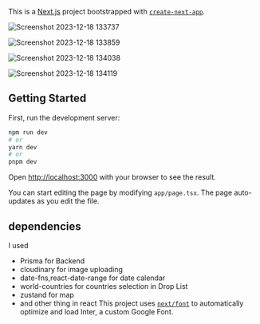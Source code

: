 This is a [Next.js](https://nextjs.org/) project bootstrapped with [`create-next-app`](https://github.com/vercel/next.js/tree/canary/packages/create-next-app).

![Screenshot 2023-12-18 133737](https://github.com/adelraa/Airbnb-Website/assets/121555756/e37a01ab-0797-4ed7-9af6-b306e2b2f04f)


![Screenshot 2023-12-18 133859](https://github.com/adelraa/Airbnb-Website/assets/121555756/3011a599-935f-4edd-9285-894907ca85cb)

![Screenshot 2023-12-18 134038](https://github.com/adelraa/Airbnb-Website/assets/121555756/90b43716-af49-493b-83f1-fd4356b713f0)

![Screenshot 2023-12-18 134119](https://github.com/adelraa/Airbnb-Website/assets/121555756/80ed67c4-55ee-4032-94bb-3f831793c8ff)

## Getting Started

First, run the development server:

```bash
npm run dev
# or
yarn dev
# or
pnpm dev
```

Open [http://localhost:3000](http://localhost:3000) with your browser to see the result.

You can start editing the page by modifying `app/page.tsx`. The page auto-updates as you edit the file.
## dependencies 
I used 
- Prisma for Backend
- cloudinary for image uploading
- date-fns,react-date-range for date calendar
- world-countries for countries selection in Drop List
- zustand for map
- and other thing in react
This project uses [`next/font`](https://nextjs.org/docs/basic-features/font-optimization) to automatically optimize and load Inter, a custom Google Font.


